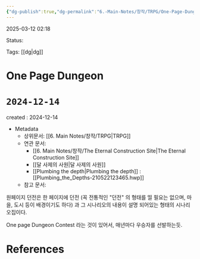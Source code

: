 ```yaml
---
{"dg-publish":true,"dg-permalink":"6.-Main-Notes/창작/TRPG/One-Page-Dungeon","permalink":"/6.-Main-Notes/창작/TRPG/One-Page-Dungeon/"}
---
```



2025-03-12 02:18

Status: 

Tags: [[dg\|dg]] 

# One Page Dungeon
# `2024-12-14`
created : 2024-12-14

- Metadata
	- 상위문서: [[6. Main Notes/창작/TRPG\|TRPG]]
	- 연관 문서: 
		- [[6. Main Notes/창작/The Eternal Construction Site\|The Eternal Construction Site]] 
		- [[달 사제의 사원\|달 사제의 사원]] 
		- [[Plumbing the depth\|Plumbing the depth]] : [[Plumbing_the_Depths-210522123465.hwp]] 
	- 참고 문서: 

원페이지 던전은 한 페이지에 던전 (꼭 전통적인 "던전" 의 형태를 띨 필요는 없으며, 마을, 도시 등이 배경이기도 하다) 과 그 시나리오의 내용이 설명 되어있는 형태의 시나리오집이다.

One page Dungeon Contest 라는 것이 있어서, 매년마다 우승자를 선발하는듯.

# References
